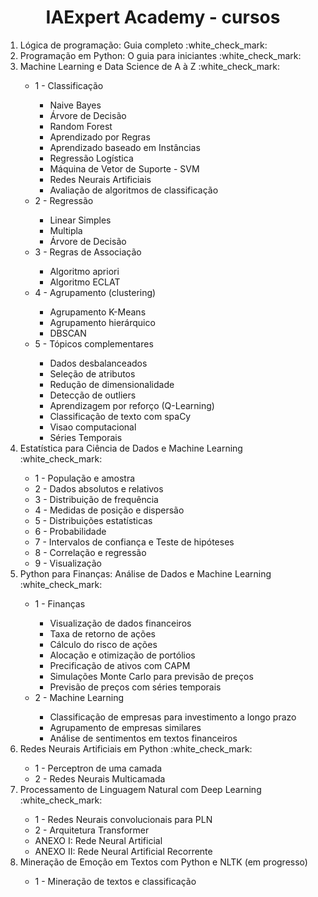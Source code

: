 <h1 align='center'> IAExpert Academy - cursos </h1>

<ol> 
  <li> Lógica de programação: Guia completo :white_check_mark: </li>
  <li> Programação em Python: O guia para iniciantes :white_check_mark:</li>
  <li> Machine Learning e Data Science de A à Z :white_check_mark:</li>
    <ul>
      <li> 1 - Classificação </li>
      <ul>
        <li> Naive Bayes </li>
        <li> Árvore de Decisão </li>
        <li> Random Forest </li>
        <li> Aprendizado por Regras </li>
        <li> Aprendizado baseado em Instâncias </li>
        <li> Regressão Logística </li>
        <li> Máquina de Vetor de Suporte - SVM </li>
        <li> Redes Neurais Artificiais </li>
        <li> Avaliação de algoritmos de classificação </li>
      </ul>
      <li> 2 - Regressão </li>
      <ul>
        <li> Linear Simples </li>
        <li> Multipla </li>
        <li> Árvore de Decisão </li>
      </ul>
      <li> 3 - Regras de Associação </li>
      <ul>
        <li> Algoritmo apriori </li>
        <li> Algoritmo ECLAT</li>
      </ul>
      <li> 4 - Agrupamento (clustering)</li>
      <ul> 
        <li> Agrupamento K-Means</li>
        <li> Agrupamento hierárquico </li>
        <li> DBSCAN </li>
      </ul>
      <li> 5 - Tópicos complementares</li>
      <ul> 
        <li> Dados desbalanceados </li>
        <li> Seleção de atributos </li>
        <li> Redução de dimensionalidade </li>
        <li> Detecção de outliers </li>
        <li> Aprendizagem por reforço (Q-Learning) </li>
        <li> Classificação de texto com spaCy </li>
        <li> Visao computacional </li>
        <li> Séries Temporais </li>
      </ul>
  </ul>
  <li> Estatística para Ciência de Dados e Machine Learning :white_check_mark:</li>
  <ul> 
    <li> 1 - População e amostra </li>
    <li> 2 - Dados absolutos e relativos </li>
    <li> 3 - Distribuição de frequência </li>
    <li> 4 - Medidas de posição e dispersão </li>
    <li> 5 - Distribuições estatísticas </li>
    <li> 6 - Probabilidade </li>
    <li> 7 - Intervalos de confiança e Teste de hipóteses </li>
    <li> 8 - Correlação e regressão </li>
    <li> 9 - Visualização </li>
  </ul>
  <li> Python para Finanças: Análise de Dados e Machine Learning :white_check_mark:</li>
  <ul> 
    <li> 1 - Finanças </li>
    <ul> 
      <li> Visualização de dados financeiros </li>
      <li> Taxa de retorno de ações </li>
      <li> Cálculo do risco de ações </li>
      <li> Alocação e otimização de portólios </li>
      <li> Precificação de ativos com CAPM </li>
      <li> Simulações Monte Carlo para previsão de preços </li>
      <li> Previsão de preços com séries temporais </li>
    </ul>
    <li> 2 - Machine Learning </li>
    <ul>
      <li> Classificação de empresas para investimento a longo prazo </li>
      <li> Agrupamento de empresas similares </li>
      <li> Análise de sentimentos em textos financeiros </li>
    </ul>
  </ul>
  <li> Redes Neurais Artificiais em Python :white_check_mark:</li>
  <ul>
      <li> 1 - Perceptron de uma camada</li>
      <li> 2 - Redes Neurais Multicamada</li>
  </ul>
  <li> Processamento de Linguagem Natural com Deep Learning :white_check_mark: </li>
  <ul> 
    <li> 1 - Redes Neurais convolucionais para PLN </li>
    <li> 2 - Arquitetura Transformer </li>
    <li> ANEXO I: Rede Neural Artificial </li>
    <li> ANEXO II: Rede Neural Artificial Recorrente </li>
  </ul>
  <li> Mineração de Emoção em Textos com Python e NLTK (em progresso) </li>
  <ul>
    <li> 1 - Mineração de textos e classificação </li>
  </ul>
</ol>

<!--  
 

  -->
    
